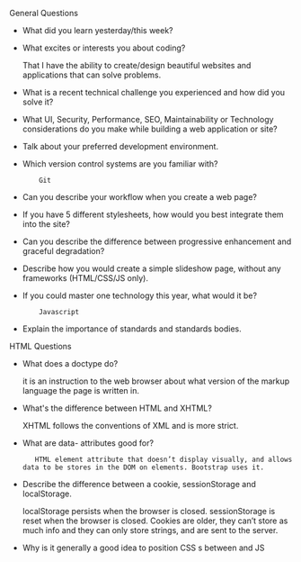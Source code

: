 General Questions

- What did you learn yesterday/this week?
- What excites or interests you about coding?

     That I have the ability to create/design beautiful websites and applications that can solve problems.

- What is a recent technical challenge you experienced and how did you solve it?


- What UI, Security, Performance, SEO, Maintainability or Technology considerations do you make while building a web application or site?

- Talk about your preferred development environment.

- Which version control systems are you familiar with?

          Git

- Can you describe your workflow when you create a web page?



- If you have 5 different stylesheets, how would you best integrate them into the site?

- Can you describe the difference between progressive enhancement and graceful degradation?

- Describe how you would create a simple slideshow page, without any frameworks (HTML/CSS/JS only).

- If you could master one technology this year, what would it be?

          Javascript

- Explain the importance of standards and standards bodies.

HTML Questions

- What does a doctype do?

     it is an instruction to the web browser about what version of the markup language the page is written in.

- What's the difference between HTML and XHTML?

     XHTML follows the conventions of XML and is more strict.

- What are data- attributes good for?

         HTML element attribute that doesn’t display visually, and allows data to be stores in the DOM on elements. Bootstrap uses it.

- Describe the difference between a cookie, sessionStorage and localStorage.

     localStorage persists when the browser is closed.
     sessionStorage is reset when the browser is closed.
     Cookies are older, they can’t store as much info and they can only store strings, and are sent to the server.

- Why is it generally a good idea to position CSS <link>s between <head></head> and JS <script>s just before</body>? Do you know any exceptions?


     This has to do with the order things are loaded.
     CSS styles are loaded before elements appear and are displayed on the page.
     Javascript is placed at the bottom because the page needs to be loaded before things like click handlers are set up.

CSS Questions

- What is the difference between classes and IDs in CSS?

     Classes are not unique - you can use the same class on multiple elements. You can use multiple classes on the same element.
     ID’s are unique- each element can only have one. Each page can only have one element with that ID.

- What's the difference between "resetting" and "normalizing" CSS? Which would you choose, and why?


     Resetting removes styling from all elements.
     Normalizing makes elements consistently across browsers.

- Describe Floats and how they work.

     Float is a CSS property that allows us to pull items left and right. and can be used to wrap text around images.

- Describe z-index and how stacking context is formed.

     defines how elements are “stacked” on the page.
     an element with a higher z-index will appear on top of an element with a lower z-index.

- Have you ever used a grid system, and if so, what do you prefer?

          Yes, I have used Bootstrap and Foundation 6. Both are similar in grid systems.

- Have you used or implemented media queries or mobile specific layouts/CSS?

          We have used @media min-width and max-width queries to set breakpoints to have our page appear differently on different screens.

- How do you optimize your webpages for print?

     Create a separate CSS file specifically designed for printing. Use high res photos with a 300dpi or higher. Media

- What are the advantages/disadvantages of using CSS preprocessors?

              they allow us to write fancier syntax and add logic to our CSS.

    - Describe what you like and dislike about the CSS preprocessors you have used.



- How would you implement a web design comp that uses non-standard fonts?

      using @font-face and font service links, like google fonts.

- Explain how a browser determines what elements match a CSS selector.

- Explain your understanding of the box model and how you would tell the browser in CSS to render your layout in different box models.

          Refers to margin, border, padding, content.

          The box model refers to margin, border padding and content. The display property allows us to set elements to be block elements, inline-block elements sit next to each other on a page.

- What does * { box-sizing: border-box; } do? What are its advantages?

           Browsers can measure the width and height of elements in different ways. Each browser interprets bow sizing differently. Specifying a specific box-sizing allows us to know how things are measured.

     The border-box value will measure elements including their borders. The content-box value will measure only the content, not the margin or border.

- List as many values for the display property that you can remember.

     none, inherit, inline, inline-block, block, table, table-cell

- What's the difference between inline and inline-block?

     Inline - respects left/right margins and padding, does not respect top/bottom margin. does not have width and height.  allows other elements to sit left/right of it.

     Block- respects all margins and padding. respects width and height.

     inline-block - placed in an inline element, but behaves like a block. respects all margin and padding. respects width and height. allows other elements to sit left/right of it.

- What's the difference between a relative, fixed, absolute and statically positioned element?

          Fixed: elements stay fixed, no matter if scrolling occurs.
          absolute: elements stay put relative to the entire document.
          relative:

- The 'C' in CSS stands for Cascading. How is priority determined in assigning styles (a few examples)? How can you use this system to your advantage?

          CSS works from top to bottom.

- What existing CSS frameworks have you used locally, or in production? How would you change/improve them?

     Bootstrap, Foundation 6, Materialize. I think that there could be one more universal framework that has most components combined.

- Have you played around with the new CSS Flexbox or Grid specs?

          Yes

- Have you ever worked with retina graphics? If so, when and what techniques did you use?

          Retina refers to displays to with an extremely high pixel density.

         The problem with high density displays, is that images built for low res screens will show up tiny. One way to deal with this is to have 2 sets of images. One for low density displays, and one for high density displays.

- Explain some of the pros and cons for CSS animations versus JavaScript animations.

JS Questions

- Explain event delegation
- Explain how this works in JavaScript

     It is used inside of a function and contains the value of the object that invokes that function. Used in classes, and functions. Each instance of an object or class will have a this property, where it’s own data and properties are stored.  When we create a point object, we can refer to this.x or this.y, and different instances of the point can have their own values.

- Explain how prototypal inheritance works

     javascript inherits from other objects

- Why is it called a Ternary expression, what does the word "Ternary" indicate?


     Ternary implies 3.
     var meal = isPhilly ? ‘cheesesteak’ : ‘burger’;

     var meal;
     if (isPhilly) {
     meal = ‘cheesesteak'
} else  {
     meal = ‘burger'
}

- What's the difference between a variable that is: null, undefined or undeclared?

          A variable is undeclared when it does not use the var keyword.
          Undefined is when something has not been defined yet.
          null is an empty value that we can set.

-  How would you go about checking for any of these states?

- What is a closure, and how/why would you use one?

     It makes it possible for a function to have private variables.

- What's a typical use case for anonymous functions?

- Difference between: function Person(){}, var person = Person(), and var person = new Person()?

- What's the difference between .call and .apply?

- Explain Function.prototype.bind.
- What's the difference between feature detection, feature inference, and using the User Agent string?
- Explain AJAX in as much detail as possible.
- Have you ever used JavaScript templating?

    - If so, what libraries have you used?
- Explain "hoisting".

     Javascript hoists variables declared with var to the to of a function. Variables will be undefined until their value is actually set. Variables with the same name of a variable outside a function as inside a function can interfere with each other.

- Describe event bubbling.
- What's the difference between an "attribute" and a "property"?
- Why is extending built-in JavaScript objects not a good idea?
- What is the difference between == and ===?

          === is a more strict definition of equality, checks the type of the 2 operands

          == performs type coercion.

     0 === ‘0’ returns false
     0 == ‘0’ returns true

- Explain the same-origin policy with regards to JavaScript.

          This is a security policy that prevents Javascript from accessing sites outside the current domain.

- What is the extent of your experience with Promises and/or their polyfills?
- What are the pros and cons of using Promises instead of callbacks?
- What tools and techniques do you use debugging Javascript code?

          Chrome developer tools, console.log, break points, debugger keyword.


- What language constructions do you use for iterating over object properties and array items?

          For loop, For each loop, For in loop, .forEach, while loops, do while loops, map, filter, .reduce functions.

for in loops are good for iterating over the properties in an object and accessing their key.

for  loops are good for arrays. for in loops with arrays may include the ‘length’ property and cause problems.


Database Questions

- Design a database schema for Facebook, with at least 4 models, a complete set of attributes for each model, a 1:M association, and a M:M association.

Ruby/Rails

- What are ruby gems?


- What is the difference between a symbol and a string?

          We use symbols in hash maps. Symbols all reference one single value.
          There may be many instances of strings.


- What is the difference between a class method and an instance method?

          A class method is exists once for all instances of a class, an instance mother acts on instances individually.
          Local variables are not associated with any variables, they’re only associated wth their own scope of what function they are in.

          Instance variables are attached to instamnes of classes.
          At a point class may have many instances if itself, each with their own X, Y, instance variables with many different values.

          we could also create a class variable (num_point)

- What is the difference between local variables, instance variables, and class variables?
- What is a range?
- In ruby, what does attr_accessor do?


    class Point
               attire_accessor :x, :y

- What is the purpose of environment files under the config folder in Rails? (development, test, production)
- What is the purpose of the application.rb file in Rails?
- How can you define a constant?
- What is the purpose of yield?


- How do you store API keys when creating an app?

     Keys are stored in a separate .env file.
     Add to .gitignore

- How do I send parameters through a url?
- Explain MVC
- What is a before_action? When would you use it?
- What do controllers do in rails?
- What is RESTful routing?
- What is a polymorphic association?
- What are params?
- How do I make a migration to add a column in Rails?
- What is CSRF? How does Rails protect an app against this?
- What's the difference between User.find_by_id(1) and User.find(1)?
- What's are classes in Ruby? What are modules? And what's the difference?

Testing Questions

- What are some advantages/disadvantages to testing your code?
- What tools would you use to test your code's functionality?
- What is the difference between a unit test and a functional/integration test?
- What is the purpose of a code style linting tool?
- What is End-to-end (E2E) testing? How can it be implemented in frameworks like Angular and Rails?

Coding Questions:

Question: What is the value of foo?


var foo = 10 + '20';




Question: How would you make this work?


add(2, 5); // 7
add(2)(5); // 7





Question: What value is returned from the following statement?


"i'm a lasagna hog".split("").reverse().join("");




Question: What is the outcome of the two alerts below?


var foo = "Hello";
(function() {
  var bar = " World";
  alert(foo + bar);
})();
alert(foo + bar);




Question: What is the value of foo.length?


var foo = [];
foo.push(1);
foo.push(2);




Question: What is the value of foo.x?


var foo = {n: 1};
var bar = foo;
foo.x = foo = {n: 2};




Question: What does the following code print?


console.log('one');
setTimeout(function() {
  console.log('two');
}, 0);
console.log('three');




Fun Questions:

- What's a cool project that you've recently worked on?
- What are some things you like about the developer tools you use?
- Do you have any pet projects? What kind?
- How do you like your coffee?